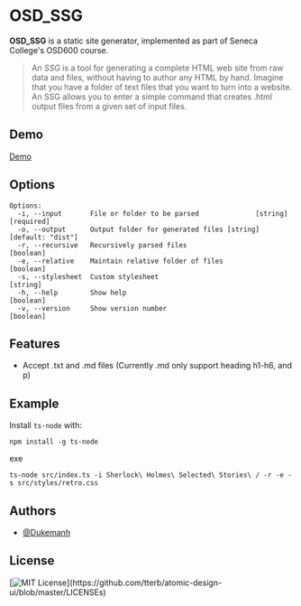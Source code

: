 # OSD_SSG

**OSD_SSG** is a static site generator, implemented as part of Seneca College's OSD600 course.

> An *SSG* is a tool for generating a complete HTML web site from raw data and files, without having to author any HTML by hand. Imagine that you have a folder of text files that you want to turn into a website. An SSG allows you to enter a simple command that creates .html output files from a given set of input files.

## Demo

[Demo](https://dukemanh.github.io/OSD_SSG/demo/)

## Options

```
Options:
  -i, --input       File or folder to be parsed              [string] [required]
  -o, --output      Output folder for generated files [string] [default: "dist"]
  -r, --recursive   Recursively parsed files                           [boolean]
  -e, --relative    Maintain relative folder of files                  [boolean]
  -s, --stylesheet  Custom stylesheet                                   [string]
  -h, --help        Show help                                          [boolean]
  -v, --version     Show version number                                [boolean]
```

## Features

- Accept .txt and .md files (Currently .md only support heading h1-h6, and p)

## Example

Install `ts-node` with:

```
npm install -g ts-node
```

exe

```
ts-node src/index.ts -i Sherlock\ Holmes\ Selected\ Stories\ / -r -e -s src/styles/retro.css
```

## Authors

- [@Dukemanh](https://www.github.com/dukemanh)

## License

[![MIT License](https://img.shields.io/apm/l/atomic-design-ui.svg?)](https://github.com/tterb/atomic-design-ui/blob/master/LICENSEs)
